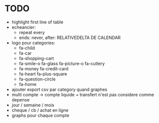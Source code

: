 # TODO
- highlight first line of table
- echeancier:
	- repeat every
	- ends: never, after:
	RELATIVEDELTA DE CALENDAR
- logo pour categories:
	- fa-child
	- fa-car
	- fa-shopping-cart
	- fa-smile-o  fa-glass fa-picture-o fa-cutlery
	- fa-money fa-credit-card
	- fa-heart fa-plus-square
	- fa-question-circle
	- fa-home
- ajouter export csv par category quand graphes
- multi compte -> compte liquide + transfert n'est pas considere comme depense
- jour / semaine / mois
- cheque / cb / achat en ligne
- graphs pour chaque compte
